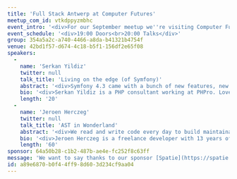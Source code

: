 ```yaml
---
title: 'Full Stack Antwerp at Computer Futures'
meetup_com_id: vtkdppyzmbhc
event_intro: '<div>For our September meetup we''re visiting Computer Futures. We have two talkes lined up for you. Jeroen Herczeg will talk about Abstract Syntax Trees and Serkan Yildiz will give a lightning talk about the latest Symfony 4.3 features and changes.<br><br>Computer Futures is so kind to provide us with pizzas and drinks!</div>'
event_schedule: '<div>19:00 Doors<br>20:00 Talks</div>'
group: 354a5a2c-a740-4466-a8da-b41321b4754f
venue: 42bd1f57-d674-4c18-b5f1-156df2e65f08
speakers:
  -
    name: 'Serkan Yildiz'
    twitter: null
    talk_title: 'Living on the edge (of Symfony)'
    abstract: '<div>Symfony 4.3 came with a bunch of new features, new components, and deprecations. In this lightning talk, we’ll walk through the newly added features, components, and deprecations so you can upgrade your code and make use of those features to be ready for the next release, Symfony 5, which will be released at the end of this year.</div>'
    bio: '<div>Serkan Yildiz is a PHP consultant working at PHPro. Loves to deep dive into Symfony, spread the knowledge and eat kebab.</div>'
    length: '20'
  -
    name: 'Jeroen Herczeg'
    twitter: null
    talk_title: 'AST in Wonderland'
    abstract: '<div>We read and write code every day to build maintainable software. To help us in our effort, we use and rely on numerous tools. As we write software for increasingly complex problems, our tooling should also evolve to support this. Like ancient craftsmen, we should not only improve our skills but also the tools we use.&nbsp;<br><br>In his presentation ''AST in Wonderland'', Jeroen will take you on an adventure, that started for him, with Abstract Syntax Trees. In his journey, he found new tools and techniques to help us in our code writing endeavor. He encountered mutants, lakes and even artificial life.&nbsp;<br><br>Join him and see how deep the rabbit hole goes...</div>'
    bio: '<div>Jeroen Herczeg is a freelance developer with 13 years of experience. He is a fan of cyberpunk and loves to travel with his girlfriend and cats.</div>'
    length: '60'
sponsor: 64a50b28-c1b2-487b-ae4e-fc252f8c63ff
message: 'We want to say thanks to our sponsor [Spatie](https://spatie.be/). Be sure to take a look at [all the open source PHP and Laravel packages](https://spatie.be/open-source/packages) they have created.'
id: a89e6870-b0f4-4ff9-8d60-3d234cf9aa04
---
```

